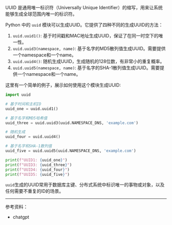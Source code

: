 

UUID 是通用唯一标识符（Universally Unique Identifier）的缩写，用来让系统能够生成全球范围内唯一的标识符。

Python 中的 `uuid` 模块可以生成UUID。它提供了四种不同的生成UUID的方法：

1. `uuid.uuid1()`: 基于时间戳和MAC地址生成UUID，保证了在同一时空下的唯一性。
2. `uuid.uuid3(namespace, name)`: 基于名字的MD5散列值生成UUID。需要提供一个namespace和一个name。
3. `uuid.uuid4()`: 随机生成UUID，生成随机的128位数，有非常小的重复概率。
4. `uuid.uuid5(namespace, name)`: 基于名字的SHA-1散列值生成UUID。需要提供一个namespace和一个name。

这里有一个简单的例子，展示如何使用这个模块生成UUID:

```python
import uuid

# 基于时间和主机ID
uuid_one = uuid.uuid1()

# 基于名字和MD5哈希值
uuid_three = uuid.uuid3(uuid.NAMESPACE_DNS, 'example.com')

# 随机生成
uuid_four = uuid.uuid4()

# 基于名字和SHA-1散列值
uuid_five = uuid.uuid5(uuid.NAMESPACE_DNS, 'example.com')

print(f"UUID1: {uuid_one}")
print(f"UUID3: {uuid_three}")
print(f"UUID4: {uuid_four}")
print(f"UUID5: {uuid_five}")
```

`uuid`生成的UUID常用于数据库主键、分布式系统中标识唯一的事物或对象，以及任何需要不重复的ID的场景。


------------

参考资料：
- chatgpt